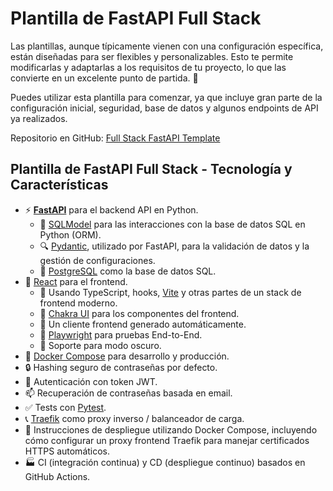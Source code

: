 # Plantilla de FastAPI Full Stack

Las plantillas, aunque típicamente vienen con una configuración específica, están diseñadas para ser flexibles y personalizables. Esto te permite modificarlas y adaptarlas a los requisitos de tu proyecto, lo que las convierte en un excelente punto de partida. 🏁

Puedes utilizar esta plantilla para comenzar, ya que incluye gran parte de la configuración inicial, seguridad, base de datos y algunos endpoints de API ya realizados.

Repositorio en GitHub: [Full Stack FastAPI Template](https://github.com/tiangolo/full-stack-fastapi-template)

## Plantilla de FastAPI Full Stack - Tecnología y Características

- ⚡ [**FastAPI**](https://fastapi.tiangolo.com) para el backend API en Python.
    - 🧰 [SQLModel](https://sqlmodel.tiangolo.com) para las interacciones con la base de datos SQL en Python (ORM).
    - 🔍 [Pydantic](https://docs.pydantic.dev), utilizado por FastAPI, para la validación de datos y la gestión de configuraciones.
    - 💾 [PostgreSQL](https://www.postgresql.org) como la base de datos SQL.
- 🚀 [React](https://react.dev) para el frontend.
    - 💃 Usando TypeScript, hooks, [Vite](https://vitejs.dev) y otras partes de un stack de frontend moderno.
    - 🎨 [Chakra UI](https://chakra-ui.com) para los componentes del frontend.
    - 🤖 Un cliente frontend generado automáticamente.
    - 🧪 [Playwright](https://playwright.dev) para pruebas End-to-End.
    - 🦇 Soporte para modo oscuro.
- 🐋 [Docker Compose](https://www.docker.com) para desarrollo y producción.
- 🔒 Hashing seguro de contraseñas por defecto.
- 🔑 Autenticación con token JWT.
- 📫 Recuperación de contraseñas basada en email.
- ✅ Tests con [Pytest](https://pytest.org).
- 📞 [Traefik](https://traefik.io) como proxy inverso / balanceador de carga.
- 🚢 Instrucciones de despliegue utilizando Docker Compose, incluyendo cómo configurar un proxy frontend Traefik para manejar certificados HTTPS automáticos.
- 🏭 CI (integración continua) y CD (despliegue continuo) basados en GitHub Actions.
